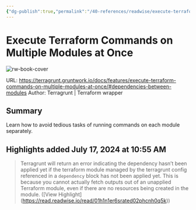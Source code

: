 ```yaml
---
{"dg-publish":true,"permalink":"/40-references/readwise/execute-terraform-commands-on-multiple-modules-at-once/","tags":["rw/articles"]}
---
```


# Execute Terraform Commands on Multiple Modules at Once

![rw-book-cover](https://terragrunt.gruntwork.io/assets/img/terragrunt-thumbnail.png)
  
URL: https://terragrunt.gruntwork.io/docs/features/execute-terraform-commands-on-multiple-modules-at-once/#dependencies-between-modules
Author: Terragrunt | Terraform wrapper

## Summary

Learn how to avoid tedious tasks of running commands on each module separately.

## Highlights added July 17, 2024 at 10:55 AM
>Terragrunt will return an error indicating the dependency hasn’t been applied yet if the terraform module managed by the terragrunt config referenced in a `dependency` block has not been applied yet. This is because you cannot actually fetch outputs out of an unapplied Terraform module, even if there are no resources being created in the module. ([View Highlight] (https://read.readwise.io/read/01h1n1er6srated02phcnh0q5k))


